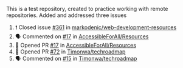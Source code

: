 This is a test repository, created to practice working with remote repositories.
Added and addressed three issues
<!--START_SECTION:activity-->
1. ❗️ Closed issue [#361](https://github.com/markodenic/web-development-resources/issues/361) in [markodenic/web-development-resources](https://github.com/markodenic/web-development-resources)
2. 🗣 Commented on [#17](https://github.com/AccessibleForAll/Resources/issues/17) in [AccessibleForAll/Resources](https://github.com/AccessibleForAll/Resources)
3. 💪 Opened PR [#17](https://github.com/AccessibleForAll/Resources/pull/17) in [AccessibleForAll/Resources](https://github.com/AccessibleForAll/Resources)
4. 💪 Opened PR [#72](https://github.com/Timonwa/techroadmap/pull/72) in [Timonwa/techroadmap](https://github.com/Timonwa/techroadmap)
5. 🗣 Commented on [#15](https://github.com/Timonwa/techroadmap/issues/15) in [Timonwa/techroadmap](https://github.com/Timonwa/techroadmap)
<!--END_SECTION:activity-->
